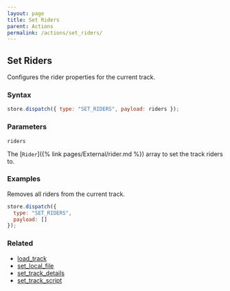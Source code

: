 ```yaml
---
layout: page
title: Set Riders
parent: Actions
permalink: /actions/set_riders/
---
```


## Set Riders

Configures the rider properties for the current track.

### Syntax

```js
store.dispatch({ type: "SET_RIDERS", payload: riders });
```

### Parameters

`riders`

The [`Rider`]({% link pages/External/rider.md %}) array to set the track riders to.

### Examples

Removes all riders from the current track.

```js
store.dispatch({
  type: "SET_RIDERS",
  payload: []
});
```

### Related

- [load_track](./load_track.md)
- [set_local_file](./set_local_file.md)
- [set_track_details](./set_track_details.md)
- [set_track_script](./set_track_script.md)
